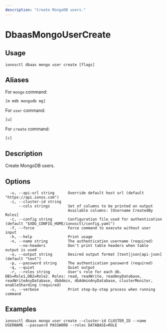 ```yaml
---
description: "Create MongoDB users."
---
```


# DbaasMongoUserCreate

## Usage

```text
ionosctl dbaas mongo user create [flags]
```

## Aliases

For `mongo` command:

```text
[m mdb mongodb mg]
```

For `user` command:

```text
[u]
```

For `create` command:

```text
[c]
```

## Description

Create MongoDB users.

## Options

```text
  -u, --api-url string      Override default host url (default "https://api.ionos.com")
  -i, --cluster-id string   
      --cols strings        Set of columns to be printed on output 
                            Available columns: [Username CreatedBy Roles]
  -c, --config string       Configuration file used for authentication (default "$XDG_CONFIG_HOME/ionosctl/config.yaml")
  -f, --force               Force command to execute without user input
  -h, --help                Print usage
  -n, --name string         The authentication username (required)
      --no-headers          Don't print table headers when table output is used
  -o, --output string       Desired output format [text|json|api-json] (default "text")
  -p, --password string     The authentication password (required)
  -q, --quiet               Quiet output
  -r, --roles string        User's role for each db. DB1=Role1,DB2=Role2. Roles: read, readWrite, readAnyDatabase, readWriteAnyDatabase, dbAdmin, dbAdminAnyDatabase, clusterMonitor, enableSharding (required)
  -v, --verbose             Print step-by-step process when running command
```

## Examples

```text
ionosctl dbaas mongo user create --cluster-id CLUSTER_ID --name USERNAME --password PASSWORD --roles DATABASE=ROLE
```

